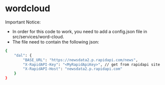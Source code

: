 # wordcloud
Important Notice:
- In order for this code to work, you need to add a config.json file in src/services/word-cloud.
- The file need to contain the following json:
```sh
{
    "dal": {
        "BASE_URL": "https://newsdata2.p.rapidapi.com/news",
        "X-RapidAPI-Key": "<MyRapidApiKey>", // get from rapidapi site after signing up
        "X-RapidAPI-Host": "newsdata2.p.rapidapi.com"
    }
}
```

